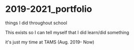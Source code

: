 # 2019-2021_portfolio
things I did throughout school

This exists so I can tell myself that I did learn/did something

it's just my time at TAMS (Aug. 2019- Now)
